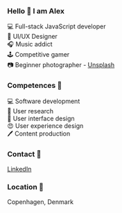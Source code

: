 ### Hello 👋 I am Alex
💻 Full-stack JavaScript developer <br>
🎨 UI/UX Designer <br>
🎧 Music addict <br>
🕹️ Competitive gamer <br>
📷 Beginner photographer - [Unsplash](https://unsplash.com/@afbogdan)

### Competences 💪
💻 Software development <br>
👀 User research <br>
🎨 User interface design <br>
😍 User experience design <br>
🖊️ Content production <br>

### Contact 📧
[LinkedIn](https://www.linkedin.com/in/afbogdan/) <br>
 

### Location 📍
Copenhagen, Denmark

